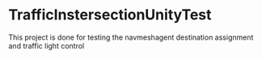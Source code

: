 # TrafficInstersectionUnityTest

This project is done for testing the navmeshagent destination assignment and traffic light control
